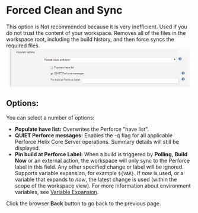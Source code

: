 ﻿# Forced Clean and Sync
This option is Not recommended because it is very inefficient. Used if you do not trust the content of your workspace. Removes all of the files in the workspace root, including the build history, and then force syncs the required files. 
![Forced Clean and Sync](images/populateforcedcleansync.png)

## Options:
You can select a number of options:
- **Populate have list:** Overwrites the Perforce "have list". 
- **QUIET Perforce messages:** Enables the -q flag for all applicable Perforce Helix Core Server operations. Summary details will still be displayed.
- **Pin build at Perforce Label:** When a build is triggered by **Polling**, **Build Now** or an external action, the workspace will only sync to the Perforce label in this field. Any other specified change or label will be ignored.
Supports variable expansion, for example `${VAR}`. If *now* is used, or a variable that expands to *now*, the latest change is used (within the scope of the workspace view). For more information about environment variables, see [Variable Expansion](VARIABLEEXPANSION.md).  

Click the browser **Back** button to go back to the previous page. 
